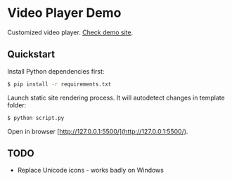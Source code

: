 # Video Player Demo

Customized video player. [Check demo site](https://pelid.github.io/video-player-demo/dist/).

## Quickstart

Install Python dependencies first:

```sh
$ pip install -r requirements.txt
```

Launch static site rendering process. It will autodetect changes in template folder:

```sh
$ python script.py
```

Open in browser [http://127.0.0.1:5500/](http://127.0.0.1:5500/).

## TODO

- Replace Unicode icons - works badly on Windows